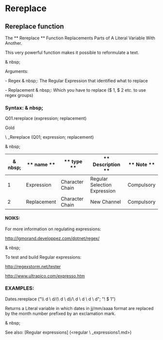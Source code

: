 # Rereplace

## Rereplace function

The ** Rereplace ** Function Replacements Parts of A Literal Variable With Another.

This very powerful function makes it possible to reformulate a text.

& nbsp;

Arguments:

\- Regex & nbsp;: The Regular Expression that identified what to replace

\- Replacement & nbsp;: Which you have to replace ($ 1, $ 2 etc. to use regex groups)

### Syntax: & nbsp;

Q01.rereplace (expression; replacement)

Gold

\ _Rereplace (Q01; expression; replacement)

& nbsp;

| & nbsp; | ** name ** | ** type ** | ** Description ** | ** Note ** |
| --- | --- | --- | --- | --- |
| &#49; | Expression | Character Chain | Regular Selection Expression | Compulsory |
| &#50; | Replacement | Character Chain | New Channel | Compulsory |

#### NOIKS:

For more information on regulating expressions:

http://lgmorand.developpez.com/dotnet/regex/

& nbsp;

To test and build Regular expressions:

http://regexstorm.net/tester

http://www.ultrapico.com/expresso.htm

### EXAMPLES:

Dates.rereplace ("\\\ d \\ d/(\\ d \\ d)/\\ d \\ d \\ d \\ d"; "\! $ 1")

Returns a Literal variable in which dates in jj/mm/aaaa format are replaced by the month number prefixed by an exclamation mark.

& nbsp;

See also: [Regular expressions] (<regular \ _expressions1.md>)